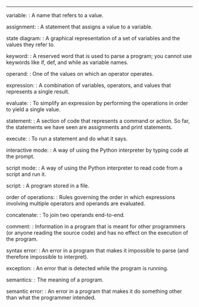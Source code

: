 --------

variable:
:   A name that refers to a value.

assignment:
:   A statement that assigns a value to a variable.

state diagram:
:   A graphical representation of a set of variables and the values they refer to.

keyword:
:   A reserved word that is used to parse a program; you cannot use keywords like <span>if</span>, <span>def</span>, and <span>while</span> as variable names.

operand:
:   One of the values on which an operator operates.

expression:
:   A combination of variables, operators, and values that represents a single result.

evaluate:
:   To simplify an expression by performing the operations in order to yield a single value.

statement:
:   A section of code that represents a command or action. So far, the statements we have seen are assignments and print statements.

execute:
:   To run a statement and do what it says.

interactive mode:
:   A way of using the Python interpreter by typing code at the prompt.

script mode:
:   A way of using the Python interpreter to read code from a script and run it.

script:
:   A program stored in a file.

order of operations:
:   Rules governing the order in which expressions involving multiple operators and operands are evaluated.

concatenate:
:   To join two operands end-to-end.

comment:
:   Information in a program that is meant for other programmers (or anyone reading the source code) and has no effect on the execution of the program.

syntax error:
:   An error in a program that makes it impossible to parse (and therefore impossible to interpret).

exception:
:   An error that is detected while the program is running.

semantics:
:   The meaning of a program.

semantic error:
:   An error in a program that makes it do something other than what the programmer intended.

